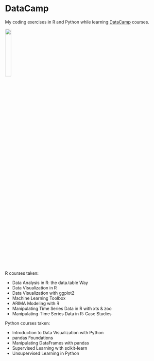 # DataCamp

My coding exercises in R and Python while learning [DataCamp](https://www.datacamp.com/) courses.

<img src="https://cdn.datacamp.com/main-app/assets/brand/logo_tagline-d355ee4dbf2c9819435bbd03926ad742109bab131ebd9148bb630026a75d6ad3.png" width=20% height=20%>

R courses taken:
  * Data Analysis in R:  the data.table Way
  * Data Visualization in R
  * Data Visualization with ggplot2 
  * Machine Learning Toolbox
  * ARIMA Modeling with R
  * Manipulating Time Series Data in R with xts & zoo
  * Manipulating-Time Series Data in R: Case Studies

Python courses taken:
  * Introduction to Data Visualization with Python
  * pandas Foundations
  * Manipulating DataFrames with pandas
  * Supervised Learning with scikit-learn
  * Unsupervised Learning in Python
